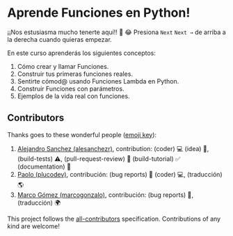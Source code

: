 # Aprende Funciones en Python!

¡¡Nos estusiasma mucho tenerte aquí!! 🎉 😂
Presiona `Next` `Next →` de arriba a la derecha cuando quieras empezar.

En este curso aprenderás los siguientes conceptos:

1. Cómo crear y llamar Funciones.
2. Construir tus primeras funciones reales.
3. Sentirte cómod@ usando Funciones Lambda en Python.
4. Construir Funciones con parámetros.
5. Ejemplos de la vida real con funciones.

## Contributors

Thanks goes to these wonderful people ([emoji key](https://github.com/kentcdodds/all-contributors#emoji-key)):

1. [Alejandro Sanchez (alesanchezr)](https://github.com/alesanchezr), contribution: (coder) :computer: (idea) 🤔, (build-tests) :warning:, (pull-request-review) :eyes: (build-tutorial) :white_check_mark: (documentation) :book:
2. [Paolo (plucodev)](https://github.com/plucodev), contribución: (bug reports) :bug: (coder) :computer:, (traducción) :earth_americas:
3. [Marco Gómez (marcogonzalo)](https://github.com/marcogonzalo), contribución: (bug reports) :bug:, (traducción) :earth_africa:

This project follows the
[all-contributors](https://github.com/kentcdodds/all-contributors)
specification. Contributions of any kind are welcome!
